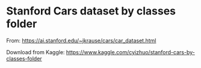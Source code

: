 # Stanford Cars dataset by classes folder
From: https://ai.stanford.edu/~jkrause/cars/car_dataset.html


Download from Kaggle:
https://www.kaggle.com/cyizhuo/stanford-cars-by-classes-folder

